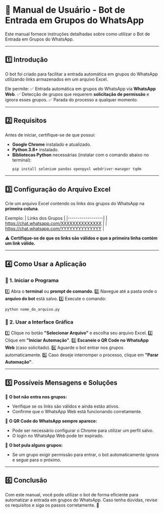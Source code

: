 # 📖 Manual de Usuário - Bot de Entrada em Grupos do WhatsApp

Este manual fornece instruções detalhadas sobre como utilizar o Bot de Entrada em Grupos do WhatsApp.

---

## 1️⃣ Introdução
O bot foi criado para facilitar a entrada automática em grupos do WhatsApp utilizando links armazenados em um arquivo Excel.

Ele permite:
✅ Entrada automática em grupos do WhatsApp via **WhatsApp Web**.
✅ Detecção de grupos que requerem **solicitação de permissão** e ignora esses grupos.
✅ Parada do processo a qualquer momento.

---

## 2️⃣ Requisitos
Antes de iniciar, certifique-se de que possui:
- **Google Chrome** instalado e atualizado.
- **Python 3.8+** instalado.
- **Bibliotecas Python** necessárias (instalar com o comando abaixo no terminal):
  ```bash
  pip install selenium pandas openpyxl webdriver-manager tqdm
  ```

---

## 3️⃣ Configuração do Arquivo Excel
Crie um arquivo Excel contendo os links dos grupos do WhatsApp na **primeira coluna**.

Exemplo:
| Links dos Grupos |
|------------------|
| https://chat.whatsapp.com/XXXXXXXXXXXXXX |
| https://chat.whatsapp.com/YYYYYYYYYYYYYY |

⚠️ **Certifique-se de que os links são válidos e que a primeira linha contém um link válido.**

---

## 4️⃣ Como Usar a Aplicação

### 📌 1. Iniciar o Programa
1️⃣ Abra o **terminal** ou **prompt de comando**.
2️⃣ Navegue até a pasta onde o **arquivo do bot** está salvo.
3️⃣ Execute o comando:
   ```bash
   python nome_do_arquivo.py
   ```

### 📌 2. Usar a Interface Gráfica
1️⃣ Clique no botão **"Selecionar Arquivo"** e escolha seu arquivo Excel.
2️⃣ Clique em **"Iniciar Automação"**.
3️⃣ **Escaneie o QR Code no WhatsApp Web** (caso solicitado).
4️⃣ Aguarde o bot entrar nos grupos automaticamente.
5️⃣ Caso deseje interromper o processo, clique em **"Parar Automação"**.

---

## 5️⃣ Possíveis Mensagens e Soluções

🔹 **O bot não entra nos grupos:**
- Verifique se os links são válidos e ainda estão ativos.
- Confirme que o WhatsApp Web está funcionando corretamente.

🔹 **O QR Code do WhatsApp sempre aparece:**
- Pode ser necessário configurar o Chrome para utilizar um perfil salvo.
- O login no WhatsApp Web pode ter expirado.

🔹 **O bot pula alguns grupos:**
- Se um grupo exigir permissão para entrar, o bot automaticamente ignora e segue para o próximo.

---

## 6️⃣ Conclusão
Com este manual, você pode utilizar o bot de forma eficiente para automatizar a entrada em grupos do WhatsApp.
Caso tenha dúvidas, revise os requisitos e siga os passos corretamente. 🚀

